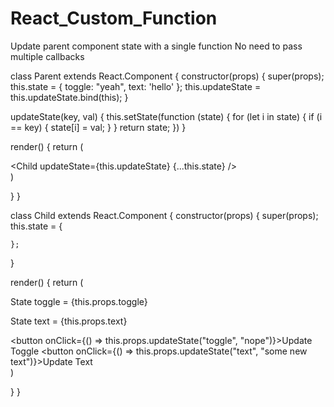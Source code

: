 # React_Custom_Function
Update parent component state with a single function
No need to pass multiple callbacks

class Parent extends React.Component {
  constructor(props) {
    super(props);
    this.state = {
      toggle: "yeah",
      text: 'hello'
    };
    this.updateState = this.updateState.bind(this);
  }

  updateState(key, val) {
    this.setState(function (state) {
      for (let i in state) {
        if (i == key) {
          state[i] = val;
        }
      }
      return state;
    })
  }

  render() {
    return (
      <div>
        <Child updateState={this.updateState} {...this.state} />
      </div>
    )

  }
}


class Child extends React.Component {
  constructor(props) {
    super(props);
    this.state = {

    };
  }

  render() {
    return (
      <div>
        <p>State toggle = {this.props.toggle}</p>
        <p>State text = {this.props.text}</p>
        <button onClick={() => this.props.updateState("toggle", "nope")}>Update Toggle</button>
        <button onClick={() => this.props.updateState("text", "some new text")}>Update Text</button>
      </div>
    )

  }
}

